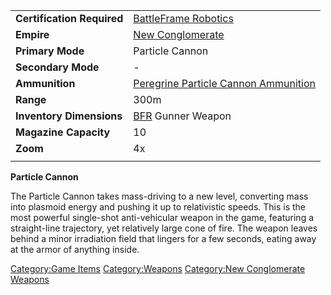 |                            |                                                                                    |
| -------------------------- | ---------------------------------------------------------------------------------- |
| **Certification Required** | [BattleFrame Robotics](../vehicles/BattleFrame_Robotics.md)                        |
| **Empire**                 | [New Conglomerate](../etc/New_Conglomerate.md)                                     |
| **Primary Mode**           | Particle Cannon                                                                    |
| **Secondary Mode**         | \-                                                                                 |
| **Ammunition**             | [Peregrine Particle Cannon Ammunition](../Peregrine_Particle_Cannon_Ammunition.md) |
| **Range**                  | 300m                                                                               |
| **Inventory Dimensions**   | [BFR](../vehicles/BattleFrame_Robotics.md) Gunner Weapon                           |
| **Magazine Capacity**      | 10                                                                                 |
| **Zoom**                   | 4x                                                                                 |
|                            |                                                                                    |

**Particle Cannon**

The Particle Cannon takes mass-driving to a new level, converting mass
into plasmoid energy and pushing it up to relativistic speeds. This is
the most powerful single-shot anti-vehicular weapon in the game,
featuring a straight-line trajectory, yet relatively large cone of fire.
The weapon leaves behind a minor irradiation field that lingers for a
few seconds, eating away at the armor of anything inside.

[Category:Game Items](Category:Game_Items.md)
[Category:Weapons](Category:Weapons.md) [Category:New
Conglomerate Weapons](Category:New_Conglomerate_Weapons.md)
